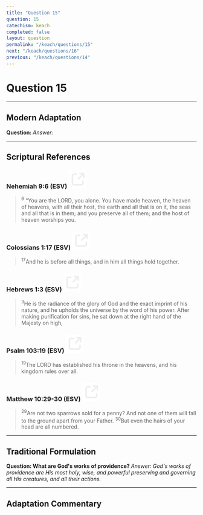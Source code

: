 ```yaml
---
title: "Question 15"
question: 15
catechism: keach
completed: false
layout: question
permalink: "/keach/questions/15"
next: "/keach/questions/16"
previous: "/keach/questions/14"
---
```

# Question 15
---
## Modern Adaptation
<strong>
    Question:
</strong>

<em>
    Answer:
</em>

---
## Scriptural References
### Nehemiah 9:6 (ESV) <a href="https://biblegateway.com/passage/?search=Nehemiah+9%3A6&version=ESV"><img src="/assets/svg/link.svg"/></a>
> <sup>6</sup> “You are the LORD, you alone. You have made heaven, the heaven of heavens, with all their host, the earth and all that is on it, the seas and all that is in them; and you preserve all of them; and the host of heaven worships you.

### Colossians 1:17 (ESV) <a href="https://biblegateway.com/passage/?search=Colossians+1%3A17&version=ESV"><img src="/assets/svg/link.svg"/></a>
> <sup>17</sup>And he is before all things, and in him all things hold together.

### Hebrews 1:3 (ESV) <a href="https://biblegateway.com/passage/?search=Hebrews+1%3A3&version=ESV"><img src="/assets/svg/link.svg"/></a>
> <sup>3</sup>He is the radiance of the glory of God and the exact imprint of his nature, and he upholds the universe by the word of his power. After making purification for sins, he sat down at the right hand of the Majesty on high,

### Psalm 103:19 (ESV) <a href="https://biblegateway.com/passage/?search=Psalm+103%3A19&version=ESV"><img src="/assets/svg/link.svg"/></a>
> <sup>19</sup>The LORD has established his throne in the heavens, and his kingdom rules over all.

### Matthew 10:29-30 (ESV) <a href="https://biblegateway.com/passage/?search=Matthew+10%3A29-30&version=ESV"><img src="/assets/svg/link.svg"/></a>
> <sup>29</sup>Are not two sparrows sold for a penny? And not one of them will fall to the ground apart from your Father.
> <sup>30</sup>But even the hairs of your head are all numbered.

---
## Traditional Formulation
<strong>
    Question: What are God's works of providence?
</strong>

<em>
    Answer: God's works of providence are His most holy, wise, and powerful preserving and governing all His creatures, and all their actions.
</em>

---
## Adaptation Commentary
